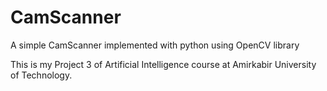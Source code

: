 # CamScanner
A simple CamScanner implemented with python using OpenCV library

This is my Project 3 of Artificial Intelligence course at Amirkabir University of Technology.

